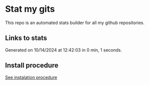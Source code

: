 # Stat my gits

This repo is an automated stats builder for all my github repositories.

## Links to stats


Generated on 10/14/2024 at 12:42:03 in 0 min, 1 seconds.

## Install procedure

[See instalation procedure](./src/install.md)
